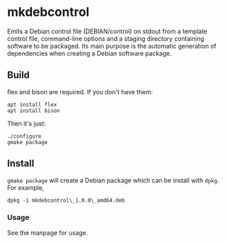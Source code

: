 # mkdebcontrol

Emits a Debian control file (DEBIAN/control) on stdout from a template
control file, command-line options and a staging directory containing
software to be packaged.  Its main purpose is the automatic generation
of dependencies when creating a Debian software package.

## Build
flex and bison are required.  If you don't have them:
```
apt install flex
apt install bison
```
Then it's just:
```
./configure
gmake package
```

## Install
```gmake package``` will create a Debian package which can be install with ```dpkg```.  For example,
```
dpkg -i mkdebcontrol\_1.0.0\_amd64.deb
```

### Usage
See the manpage for usage.
